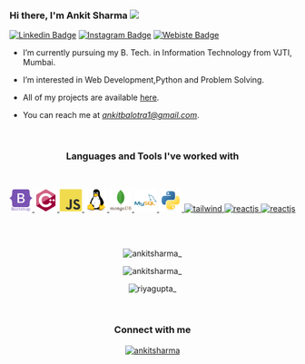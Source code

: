 ### Hi there, I'm Ankit Sharma <img src="https://media.giphy.com/media/hvRJCLFzcasrR4ia7z/giphy.gif" width="25px">
[![Linkedin Badge](https://img.shields.io/badge/-LinkedIn-0e76a8?style=flat-square&logo=Linkedin&logoColor=white)](https://www.linkedin.com/in/ankit-sharma-he-hm/)
[![Instagram Badge](https://img.shields.io/badge/-Instagram-e4405f?style=flat-square&logo=Instagram&logoColor=white)](https://www.instagram.com/sharmaankit261/)
[![Webiste Badge](https://img.shields.io/website?url=https%3A%2F%2Fankittsharmaa.github.io%2Fcv%2F)](https://ankittsharmaa.github.io/cv/)



- I’m currently pursuing my B. Tech. in Information Technology from VJTI, Mumbai.

- I’m interested in  Web Development,Python and Problem Solving.

- All of my projects are available [here](https://github.com/AnkittSharmaa?tab=repositories).

- You can reach me at *ankitbalotra1@gmail.com*.


<!-- 
<p>
  <img height="180em" src="https://github-readme-stats.vercel.app/api?username=ankittsharmaa&show_icons=true&hide_border=true&&count_private=true&include_all_commits=true" />
  <img height="180em" src="https://github-readme-stats.vercel.app/api/top-langs/?username=ankittsharmaa&exclude_repo=KNN-Image-Classification&show_icons=true&hide_border=true&layout=compact&langs_count=8"/>
</p> -->

<br>

<h3 align="center">Languages and Tools I've worked with</h3>
<br>
<p align="center"> 
<a href="https://getbootstrap.com" target="_blank"> 
<img src="https://raw.githubusercontent.com/devicons/devicon/master/icons/bootstrap/bootstrap-plain-wordmark.svg" alt="bootstrap" width="40" height="40"/> </a> 
 <a href="https://www.w3schools.com/cpp/" target="_blank"> <img src="https://raw.githubusercontent.com/devicons/devicon/master/icons/cplusplus/cplusplus-original.svg" alt="cplusplus" width="40" height="40"/> </a>  <a href="https://developer.mozilla.org/en-US/docs/Web/JavaScript" target="_blank"> <img src="https://raw.githubusercontent.com/devicons/devicon/master/icons/javascript/javascript-original.svg" alt="javascript" width="40" height="40"/> </a><a href="https://www.linux.org/" target="_blank"> <img src="https://raw.githubusercontent.com/devicons/devicon/master/icons/linux/linux-original.svg" alt="linux" width="40" height="40"/> </a> <a href="https://www.mongodb.com/" target="_blank"> <img src="https://raw.githubusercontent.com/devicons/devicon/master/icons/mongodb/mongodb-original-wordmark.svg" alt="mongodb" width="40" height="40"/> </a> <a href="https://www.mysql.com/" target="_blank"> <img src="https://raw.githubusercontent.com/devicons/devicon/master/icons/mysql/mysql-original-wordmark.svg" alt="mysql" width="40" height="40"/> </a> 
<a href="https://www.python.org" target="_blank"> <img src="https://raw.githubusercontent.com/devicons/devicon/master/icons/python/python-original.svg" alt="python" width="40" height="40"/> </a> <a href="https://tailwindcss.com/" target="_blank"> <img src="https://www.vectorlogo.zone/logos/tailwindcss/tailwindcss-icon.svg" alt="tailwind" width="40" height="40"/> </a> 
<a href="https://reactjs.org/" target="_blank"> <img src="https://upload.wikimedia.org/wikipedia/commons/thumb/a/a7/React-icon.svg/1280px-React-icon.svg.png" alt="reactjs" width="40" height="40"/> </a><a href="https://reactjs.org/" target="_blank"> <img src="https://cdn.jsdelivr.net/gh/devicons/devicon/icons/nodejs/nodejs-original.svg" alt="reactjs" width="40" height="40"/> </a>

</p>
<br>
<br>


<p align="center">
   <img src="https://github-readme-stats.vercel.app/api?username=AnkittSharmaa&count_private=true&hide=stars&show_icons=true&theme=gotham&include_all_commits=false" alt="ankitsharma_" />
</p>

<p align="center">
    <img src="https://github-readme-streak-stats.herokuapp.com/?user=AnkittSharmaa&theme=tokyonight" alt="ankitsharma_" /> 
</p>

<p align="center">
   <img src="https://github-readme-stats.vercel.app/api/top-langs/?username=AnkittSharmaa&count_private=true&hide=stars&show_icons=true&theme=gotham&include_all_commits=false" alt="riyagupta_" />
</p>

<br>

<h3 align="center">Connect with me</h3>
<p align="center">
<a href="https://www.linkedin.com/in/ankit-sharma-he-hm/" target="blank"><img align="center" src="https://cdn.jsdelivr.net/npm/simple-icons@3.0.1/icons/linkedin.svg" alt="ankitsharma" height="30" width="40" /></a>
</p>



<!--
*AnkitSharmaa/AnkittSharmaa* is a ✨ special ✨ repository because its `README.md` (this file) appears on your GitHub profile.

Here are some ideas to get you started:

- 🔭 I’m currently working on ...
- 🌱 I’m currently learning ...
- 👯 I’m looking to collaborate on ...
- 💬 Ask me about ...
- 📫 How to reach me: ...
- 😄 Pronouns: ...
- ⚡ Fun fact: ...
-->


